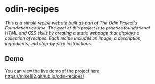 # odin-recipes

*This is a simple recipe website built as part of The Odin Project's Foundations course.*
*The goal of this project is to practice foundational HTML and CSS skills by creating a static webpage that displays a collection of recipes.*
*Each recipe includes an image, a description, ingredients, and step-by-step instructions.*

## Demo
You can view the live demo of the project here https://mike182.github.io/odin-recipes/
